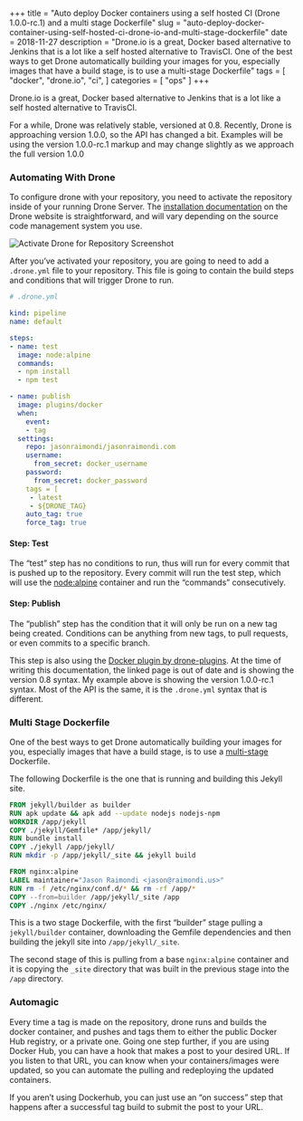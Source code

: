 +++
title = "Auto deploy Docker containers using a self hosted CI (Drone 1.0.0-rc.1) and a multi stage Dockerfile"
slug = "auto-deploy-docker-container-using-self-hosted-ci-drone-io-and-multi-stage-dockerfile"
date = 2018-11-27
description = "Drone.io is a great, Docker based alternative to Jenkins that is a lot like a self hosted alternative to TravisCI. One of the best ways to get Drone automatically building your images for you, especially images that have a build stage, is to use a multi-stage Dockerfile"
tags = [
    "docker",
    "drone.io",
    "ci",
]
categories = [
    "ops"
]
+++

Drone.io is a great, Docker based alternative to Jenkins that is a lot like a self hosted alternative to TravisCI.

For a while, Drone was relatively stable, versioned at 0.8. Recently, Drone is approaching version 1.0.0, so the API has changed a bit. Examples will be using the version 1.0.0-rc.1 markup and may change slightly as we approach the full version 1.0.0

### Automating With Drone

To configure drone with your repository, you need to activate the repository inside of your running Drone Server. The [installation documentation](https://docs.drone.io/intro/) on the Drone website is straightforward, and will vary depending on the source code management system you use.

![Activate Drone for Repository Screenshot](/assets/posts/2018/11/activate-drone.png)

After you’ve activated your repository, you are going to need to add a `.drone.yml` file to your repository. This file is going to contain the build steps and conditions that will trigger Drone to run.

```yml
# .drone.yml

kind: pipeline
name: default

steps:
- name: test
  image: node:alpine
  commands:
  - npm install
  - npm test

- name: publish
  image: plugins/docker
  when:
    event:
    - tag
  settings:
    repo: jasonraimondi/jasonraimondi.com
    username:
      from_secret: docker_username
    password:
      from_secret: docker_password
    tags = [
     - latest
     - ${DRONE_TAG}
    auto_tag: true
    force_tag: true
```


#### Step: Test

The “test” step has no conditions to run, thus will run for every commit that is pushed up to the repository. Every commit will run the test step, which will use the [node:alpine](https://hub.docker.com/_/node/) container and run the “commands” consecutively.

#### Step: Publish

The “publish” step has the condition that it will only be run on a new tag being created. Conditions can be anything from new tags, to pull requests, or even commits to a specific branch.

This step is also using the [Docker plugin by drone-plugins](http://plugins.drone.io/drone-plugins/drone-docker/).  At the time of writing this documentation, the linked page is out of date and is showing the version 0.8 syntax. My example above is showing the version 1.0.0-rc.1 syntax. Most of the API is the same, it is the `.drone.yml` syntax that is different.

### Multi Stage Dockerfile

One of the best ways to get Drone automatically building your images for you, especially images that have a build stage, is to use a [multi-stage](https://docs.docker.com/develop/develop-images/multistage-build/) Dockerfile.

The following Dockerfile is the one that is running and building this Jekyll site.

```dockerfile
FROM jekyll/builder as builder
RUN apk update && apk add --update nodejs nodejs-npm
WORKDIR /app/jekyll
COPY ./jekyll/Gemfile* /app/jekyll/
RUN bundle install
COPY ./jekyll /app/jekyll/
RUN mkdir -p /app/jekyll/_site && jekyll build

FROM nginx:alpine
LABEL maintainer="Jason Raimondi <jason@raimondi.us>"
RUN rm -f /etc/nginx/conf.d/* && rm -rf /app/*
COPY --from=builder /app/jekyll/_site /app
COPY ./nginx /etc/nginx/
```

This is a two stage Dockerfile, with the first “builder” stage pulling a `jekyll/builder` container, downloading the Gemfile dependencies and then building the jekyll site into `/app/jekyll/_site`.

The second stage of this is pulling from a base `nginx:alpine` container and it is copying the `_site` directory that was built in the previous stage into the `/app` directory.

### Automagic

Every time a tag is made on the repository, drone runs and builds the docker container, and pushes and tags them to either the public Docker Hub registry, or a private one. Going one step further, if you are using Docker Hub, you can have a hook that makes a post to your desired URL. If you listen to that URL, you can know when your containers/images were updated, so you can automate the pulling and redeploying the updated containers.

If you aren’t using Dockerhub, you can just use an “on success” step that happens after a successful tag build to submit the post to your URL.

